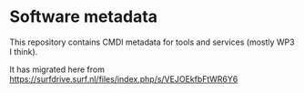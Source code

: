 # Software metadata

This repository contains CMDI metadata for tools and services (mostly WP3 I think).

It has migrated here from https://surfdrive.surf.nl/files/index.php/s/VEJOEkfbFtWR6Y6

